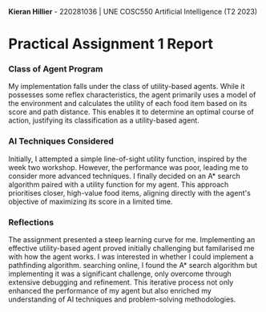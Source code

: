 **Kieran Hillier** - 220281036 | UNE COSC550 Artificial Intelligence (T2 2023)
 
# Practical Assignment 1 Report

### Class of Agent Program

My implementation falls under the class of utility-based agents. While it possesses some reflex characteristics, the agent primarily uses a model of the environment and calculates the utility of each food item based on its score and path distance. This enables it to determine an optimal course of action, justifying its classification as a utility-based agent.

### AI Techniques Considered
Initially, I attempted a simple line-of-sight utility function, inspired by the week two workshop. However, the performance was poor, leading me to consider more advanced techniques. I finally decided on an A* search algorithm paired with a utility function for my agent. This approach prioritises closer, high-value food items, aligning directly with the agent's objective of maximizing its score in a limited time.

### Reflections
The assignment presented a steep learning curve for me. Implementing an effective utility-based agent proved initially challenging but familarised me with how the agent works. I was interested in whether I could implement a pathfinding algorithm. searching online, I found the A* search algorithm but implementing it was a significant challenge, only overcome through extensive debugging and refinement. This iterative process not only enhanced the performance of my agent but also enriched my understanding of AI techniques and problem-solving methodologies.
